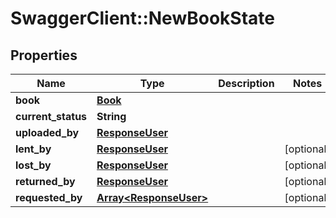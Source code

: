 # SwaggerClient::NewBookState

## Properties
Name | Type | Description | Notes
------------ | ------------- | ------------- | -------------
**book** | [**Book**](Book.md) |  | 
**current_status** | **String** |  | 
**uploaded_by** | [**ResponseUser**](ResponseUser.md) |  | 
**lent_by** | [**ResponseUser**](ResponseUser.md) |  | [optional] 
**lost_by** | [**ResponseUser**](ResponseUser.md) |  | [optional] 
**returned_by** | [**ResponseUser**](ResponseUser.md) |  | [optional] 
**requested_by** | [**Array&lt;ResponseUser&gt;**](ResponseUser.md) |  | [optional] 



